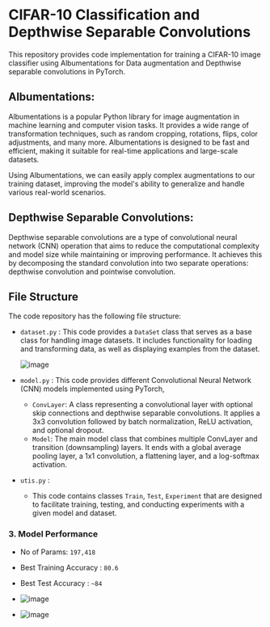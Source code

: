# CIFAR-10 Classification and Depthwise Separable Convolutions

This repository provides code implementation for training a CIFAR-10 image classifier using Albumentations for Data augmentation and Depthwise separable convolutions in PyTorch.

## Albumentations:

Albumentations is a popular Python library for image augmentation in machine learning and computer vision tasks. It provides a wide range of transformation techniques, such as random cropping, rotations, flips, color adjustments, and many more. Albumentations is designed to be fast and efficient, making it suitable for real-time applications and large-scale datasets.

Using Albumentations, we can easily apply complex augmentations to our training dataset, improving the model's ability to generalize and handle various real-world scenarios.

## Depthwise Separable Convolutions:

Depthwise separable convolutions are a type of convolutional neural network (CNN) operation that aims to reduce the computational complexity and model size while maintaining or improving performance. It achieves this by decomposing the standard convolution into two separate operations: depthwise convolution and pointwise convolution.

## File Structure
The code repository has the following file structure:

  - `dataset.py` : This code provides a `DataSet` class that serves as a base class for handling image datasets. It includes functionality for loading and transforming data, as well as displaying examples from the dataset.
    
     ![image](https://github.com/Shashank-Gottumukkala/ERA-S9-Albumentations/assets/59787210/5484dab0-0725-4efe-8a63-6d3754cad880)

- `model.py` : This code provides different Convolutional Neural Network (CNN) models implemented using PyTorch,
  - `ConvLayer`: A class representing a convolutional layer with optional skip connections and depthwise separable convolutions. It applies a 3x3 convolution followed by batch normalization, ReLU activation, and       optional dropout.
  -  `Model`: The main model class that combines multiple ConvLayer and transition (downsampling) layers. It ends with a global average pooling layer, a 1x1 convolution, a flattening layer, and a log-softmax            activation.
-  `utis.py` :
     - This code contains classes `Train`, `Test`, `Experiment` that are designed to facilitate training, testing, and conducting experiments with a given model and dataset.

### 3. Model Performance
   - No of Params: `197,418`
   - Best Training Accuracy : `80.6`
   - Best Test Accuracy : `~84`

   - ![image](https://github.com/Shashank-Gottumukkala/ERA-S9-Albumentations/assets/59787210/154e29f5-af47-48b7-b842-ba344d8e5820)
   - ![image](https://github.com/Shashank-Gottumukkala/ERA-S9-Albumentations/assets/59787210/0cd40b5b-0026-4f23-88b7-0d99836ffc06)

  
  


